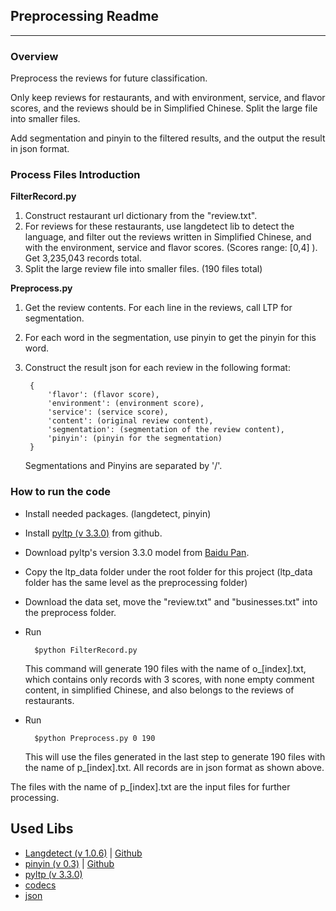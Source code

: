 ## Preprocessing Readme
---

### Overview

Preprocess the reviews for future classification. 

Only keep reviews for restaurants, and with environment, service, and flavor scores, and the reviews should be in Simplified Chinese. Split the large file into smaller files.

Add segmentation and pinyin to the filtered results, and the output the result in json format.

### Process Files Introduction

**FilterRecord.py**

1. Construct restaurant url dictionary from the "review.txt". 
2. For reviews for these restaurants, use langdetect lib to detect the language, and filter out the reviews written in Simplified Chinese, and with the environment, service and flavor scores. (Scores range: [0,4] ). Get 3,235,043 records total.
3. Split the large review file into smaller files. (190 files total)

**Preprocess.py**

1. Get the review contents. For each line in the reviews, call LTP for segmentation.
2. For each word in the segmentation, use pinyin to get the pinyin for this word.
3. Construct the result json for each review in the following format:

	
		{	
			'flavor': (flavor score),
			'environment': (environment score),
			'service': (service score),
			'content': (original review content),
			'segmentation': (segmentation of the review content),
			'pinyin': (pinyin for the segmentation)
		}
		
	Segmentations and Pinyins are separated by '/'.
	
### How to run the code
* Install needed packages. (langdetect, pinyin)
* Install [pyltp (v 3.3.0)](https://github.com/HIT-SCIR/pyltp) from github.
* Download pyltp's version 3.3.0 model from [Baidu Pan](http://pan.baidu.com/share/link?shareid=1988562907&uk=2738088569#path=%252Fltp-models%252F3.3.0).
* Copy the ltp_data folder under the root folder for this project (ltp_data folder has the same level as the preprocessing folder)
* Download the data set, move the "review.txt" and "businesses.txt" into the preprocess folder.
* Run 

		$python FilterRecord.py
		
	This command will generate 190 files with the name of o\_[index].txt, which contains only records with 3 scores, with none empty comment content, in simplified Chinese, and also belongs to the reviews of restaurants.
* Run

		$python Preprocess.py 0 190

	This will use the files generated in the last step to generate 190 files with the name of p\_[index].txt. All records are in json format as shown above.

The files with the name of p\_[index].txt are the input files for further processing.



## Used Libs
* [Langdetect (v 1.0.6)](https://pypi.python.org/pypi/langdetect) | [Github](http://lxyu.github.io/pinyin/)
* [pinyin (v 0.3)](https://pypi.python.org/pypi/pinyin) | [Github](https://github.com/lxyu/pinyin)
* [pyltp (v 3.3.0)](https://github.com/HIT-SCIR/pyltp)
* [codecs](https://docs.python.org/2/library/codecs.html)
* [json](https://docs.python.org/2/library/json.html)
